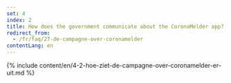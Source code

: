 ```yaml
---
set: 4
index: 2
title: How does the government communicate about the CoronaMelder app?
redirect_from: 
  - /fr/faq/27-de-campagne-over-coronamelder
contentLang: en
---
```

{% include content/en/4-2-hoe-ziet-de-campagne-over-coronamelder-er-uit.md %}
